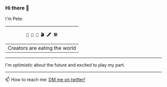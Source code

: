 ### Hi there 👋

I'm Pete.


|<pre> 🎨  🎤  🎵  🎬  🖋️  🛠️ </pre>| 
|-----------------|
|  Creators are eating the world | 


___

I'm optimistic about the future and excited to play my part.

___

📫 How to reach me: [DM me on twitter!](http://twitter.com/petedram)



<!--
**petedram/petedram** is a ✨ _special_ ✨ repository because its `README.md` (this file) appears on your GitHub profile.

Here are some ideas to get you started:

- 🔭 I’m currently working on ...
- 🌱 I’m currently learning ...
- 👯 I’m looking to collaborate on ...
- 🤔 I’m looking for help with ...
- 💬 Ask me about ...
- 📫 How to reach me: ...
- 😄 Pronouns: ...
- ⚡ Fun fact: ...
-->
